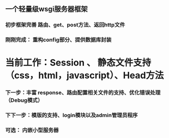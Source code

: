 ## 一个轻量级wsgi服务器框架

### 初步框架完善 路由、get、post方法、返回http文件

### 刚刚完成： 重构config部分、提供数据库封装

# 当前工作：Session 、 静态文件支持（css，html，javascript）、Head方法

### 下一步：丰富 response、路由配置相关文件的支持、优化错误处理（Debug模式）

### 下下一步：模版的支持、login模块以及admin管理员程序

### 可选： 内嵌小型服务器